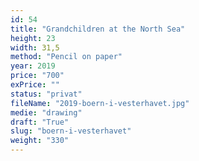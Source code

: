 ```yaml
---
id: 54
title: "Grandchildren at the North Sea"
height: 23
width: 31,5
method: "Pencil on paper"
year: 2019
price: "700"
exPrice: ""
status: "privat"
fileName: "2019-boern-i-vesterhavet.jpg"
medie: "drawing"
draft: "True"
slug: "boern-i-vesterhavet"
weight: "330"
---
```

